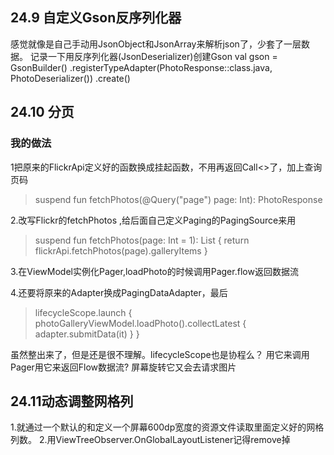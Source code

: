 ## 24.9 自定义Gson反序列化器

感觉就像是自己手动用JsonObject和JsonArray来解析json了，少套了一层数据。
记录一下用反序列化器(JsonDeserializer)创建Gson
val gson = GsonBuilder()
           .registerTypeAdapter(PhotoResponse::class.java, PhotoDeserializer())
           .create()

## 24.10 分页
### 我的做法
1把原来的FlickrApi定义好的函数换成挂起函数，不用再返回Call<>了，加上查询页码
> suspend fun fetchPhotos(@Query("page") page: Int): PhotoResponse

2.改写Flickr的fetchPhotos ,给后面自己定义Paging的PagingSource来用
>suspend fun fetchPhotos(page: Int = 1): List<GalleryItem> {
        return flickrApi.fetchPhotos(page).galleryItems
    }
	
3.在ViewModel实例化Pager,loadPhoto的时候调用Pager.flow返回数据流

4.还要将原来的Adapter换成PagingDataAdapter，最后
> lifecycleScope.launch {
            photoGalleryViewModel.loadPhoto().collectLatest {
                adapter.submitData(it)
            }
        }
		
虽然整出来了，但是还是很不理解。lifecycleScope也是协程么？
用它来调用Pager用它来返回Flow数据流?
屏幕旋转它又会去请求图片
	
## 24.11动态调整网格列

1.就通过一个默认的和定义一个屏幕600dp宽度的资源文件读取里面定义好的网格列数。
2.用ViewTreeObserver.OnGlobalLayoutListener记得remove掉






